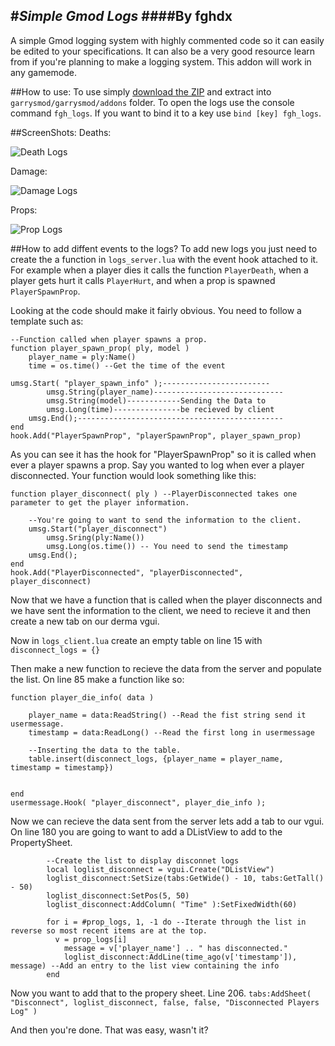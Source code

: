 #_**Simple Gmod Logs**_
####By fghdx
---

A simple Gmod logging system with highly commented code so it can easily be edited to your specifications. It can also be
a very good resource learn from if you're planning to make a logging system. This addon will work in any gamemode.

##How to use:
To use simply [download the ZIP](https://github.com/fghdx/Gmod-Simple-Logs/archive/master.zip) and extract into `garrysmod/garrysmod/addons` folder. To open the logs use the console command `fgh_logs`. If you want to bind it to a key use
`bind [key] fgh_logs`.

##ScreenShots:
Deaths:

![Death Logs](http://i.fghdx.me/f0bf5.png "Death Logs")




Damage:

![Damage Logs](http://i.fghdx.me/b609e.png "Damage Logs")

Props:

![Prop Logs](http://i.fghdx.me/e7561.png "Prop Logs")



##How to add diffent events to the logs?
To add new logs you just need to create the a function in `logs_server.lua` with the event hook attached to it. For example when a player dies it calls the function `PlayerDeath`, when a player gets hurt it calls `PlayerHurt`, and when a prop is spawned `PlayerSpawnProp`.

Looking at the code should make it fairly obvious. You need to follow a template such as:
```
--Function called when player spawns a prop.
function player_spawn_prop( ply, model )
	player_name = ply:Name()
	time = os.time() --Get the time of the event

umsg.Start( "player_spawn_info" );------------------------
		umsg.String(player_name)-----------------------------
		umsg.String(model)------------Sending the Data to 
		umsg.Long(time)---------------be recieved by client
	umsg.End();----------------------------------------------
end
hook.Add("PlayerSpawnProp", "playerSpawnProp", player_spawn_prop)
```

As you can see it has the hook for "PlayerSpawnProp" so it is called when ever a player spawns a prop. Say you wanted to log when ever a player disconnected. Your function would look something like this:
```
function player_disconnect( ply ) --PlayerDisconnected takes one parameter to get the player information.
    
    --You're going to want to send the information to the client.
    umsg.Start("player_disconnect")
        umsg.Sring(ply:Name())
        umsg.Long(os.time()) -- You need to send the timestamp
    umsg.End();
end
hook.Add("PlayerDisconnected", "playerDisconnected", player_disconnect)
```

Now that we have a function that is called when the player disconnects and we have sent the information to the client, we need to recieve it and then create a new tab on our derma vgui.

Now in `logs_client.lua` create an empty table on line 15 with `disconnect_logs = {}`

Then make a new function to recieve the data from the server and populate the list. On line 85 make a function like so:
```
function player_die_info( data )

	player_name = data:ReadString() --Read the fist string send it usermessage.
	timestamp = data:ReadLong() --Read the first long in usermessage
    
    --Inserting the data to the table.
	table.insert(disconnect_logs, {player_name = player_name, timestamp = timestamp})


end
usermessage.Hook( "player_disconnect", player_die_info );

```

Now we can recieve the data sent from the server lets add a tab to our vgui. On line 180 you are going to want to add a DListView to add to the PropertySheet.
```
		--Create the list to display disconnet logs
		local loglist_disconnect = vgui.Create("DListView")
		loglist_disconnect:SetSize(tabs:GetWide() - 10, tabs:GetTall() - 50)
		loglist_disconnect:SetPos(5, 50)
		loglist_disconnect:AddColumn( "Time" ):SetFixedWidth(60) 

		for i = #prop_logs, 1, -1 do --Iterate through the list in reverse so most recent items are at the top.
		  v = prop_logs[i]
			message = v['player_name'] .. " has disconnected."
			loglist_disconnect:AddLine(time_ago(v['timestamp']), message) --Add an entry to the list view containing the info
		end
```

Now you want to add that to the propery sheet. Line 206.
`tabs:AddSheet( "Disconnect", loglist_disconnect, false, false, "Disconnected Players Log" )`

And then you're done. That was easy, wasn't it?

